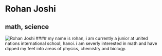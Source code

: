 # Rohan Joshi
## math, science
![Rohan Joshi](https://github.com/rodabro123/rojoshi.github.io/assets/123524713/e31919cb-31ef-4d49-b614-2f66632f3f3d) #### my name is rohan, i am currently a junior at united nations international school, hanoi. i am severly interested in math and have dipped my feet into areas of physics, chemistry and biology. 

